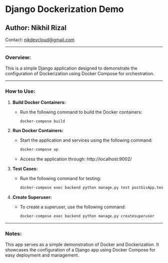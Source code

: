 # Django Dockerization Demo

## Author: Nikhil Rizal
Contact: nikdevcloud@gmail.com

---

### Overview:

This is a simple Django application designed to demonstrate the configuration of Dockerization using Docker Compose for orchestration.

---

### How to Use:

1. **Build Docker Containers:**
   - Run the following command to build the Docker containers:
     ```bash
     docker-compose build
     ```

2. **Run Docker Containers:**
   - Start the application and services using the following command:
     ```bash
     docker-compose up
     ```
   
   - Access the application through: http://localhost:9002/

3. **Test Cases:**
   - Run the following command for testing:
     ```bash
     docker-compose exec backend python manage.py test postGisApp.test
     ```

4. **Create Superuser:**
   - To create a superuser, use the following command:
     ```bash
     docker-compose exec backend python manage.py createsuperuser
     ```

---

### Notes:

This app serves as a simple demonstration of Docker and Dockerization. It showcases the configuration of a Django app using Docker Compose for easy deployment and management.

